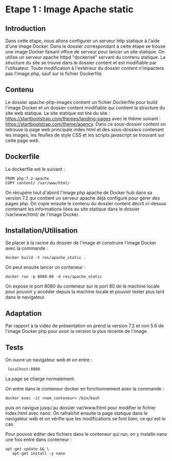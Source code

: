 # Etape 1 : Image Apache static

## Introduction 

Dans cette étape, nous allons configurer un serveur http statique à l'aide d'une image Docker.
Dans le dossier correspondant à cette étape se trouve une image Docker faisant office de serveur pour lancer un site statique. On utilise un serveur apache httpd "dockerisé" servant du contenu statique. La structure du site se trouve dans le dossier content et est modifiable par l'utilisateur. Toute modification à l'extérieur du dossier content n'impactera pas l'image php, sauf sur le fichier Dockerfile.  

## Contenu

Le dossier apache-php-images contient un fichier Dockerfile pour build l'image Docker et un dossier content modifiable qui contient la structure du site web statique. Le site statique est tiré du site : https://startbootstrap.com/themes/landing-pages avec le thème suivant : https://startbootstrap.com/theme/agency. 
 Dans ce sous-dossier content on retrouve la page web principale index.html et des sous-dossiers contenant les images, les feuilles de style CSS et les scripts javascript se trouvant sur cette page web. 

 ## Dockerfile

 Le dockerfile est le suivant :

```
FROM php:7.2-apache
COPY content/ /var/www/html/
```

On récupère tout d'abord l'image php apache de Docker hub dans sa version 7.2 qui contient un serveur apache déjà configuré pour gérer des pages php. 
On copie ensuite le contenu du dossier content décrit ci-dessus contenant les informations liées au site statique dans le dossier /var/www/html/ de l'image Docker. 

## Installation/Utilisation

Se placer à la racine du dossier de l'image et construire l'image Docker  avec la commande :

`docker build -t res/apache_static .` 

On peut ensuite lancer un conteneur :

```docker run -p 8080:80 -d res/apache_static```

On expose le port 8080 du conteneur sur le port 80 de la machine locale pour pouvoir y accéder depuis la machine locale et pouvoir tester plus tard dans le navigateur.


## Adaptation

Par rapport à la vidéo de présentation on prend la version 7.2 et non 5.6 de l'image Docker php pour avoir la version la plus récente de l'image. 

## Tests

On ouvre un navigateur web et on entre :

``` localhost:8080``` 

La page se charge normalement. 

On entre dans le conteneur docker en fonctionnement  avec la commande :

```docker exec -it <nom_conteneur> /bin/bash```

puis on navigue jusqu'au dossier var/www/html pour modifier le fichier index.html avec nano. On rafraîchit ensuite la page statique dans le navigateur web et on vérifie que les modifications se font bien, ce qui est le cas. 

Pour pouvoir éditer des fichiers dans le conteneur qui run, on y installe nano une fois entré dans conteneur : 

```
apt-get update && \ 
   apt-get install -y nano
```

